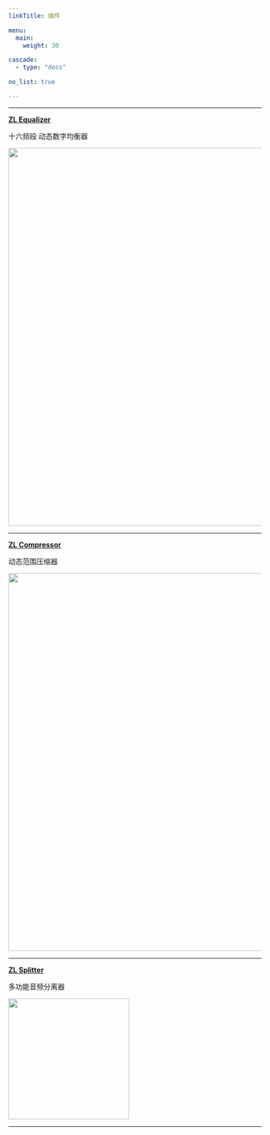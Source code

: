 ```yaml
---
linkTitle: 插件

menu:
  main:
    weight: 30

cascade:
  - type: "docs"

no_list: true

---
```


___

**[ZL Equalizer](/plugins/zlequalizer)**

十六频段 动态数字均衡器

<img src="/images/zlequalizer/dark_crop.jpg" style="width:750px; max-width: 100%; height: auto" />

___

**[ZL Compressor](/plugins/zlcompressor)**

动态范围压缩器

<img src="/images/zlcompressor/dark_crop.jpg" style="width:750px; max-width: 100%; height: auto" />

___

**[ZL Splitter](/plugins/zlsplitter)**

多功能音频分离器

<img src="/images/zlsplitter/dark_crop.png" style="width:240px; max-width: 100%; height: auto"/>

___
